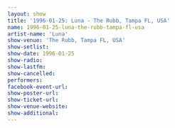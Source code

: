 ```yaml
---
layout: show
title: '1996-01-25: Luna - The Rubb, Tampa FL, USA'
name: 1996-01-25-luna-the-rubb-tampa-fl-usa
artist-name: 'Luna'
show-venue: 'The Rubb, Tampa FL, USA'
show-setlist: 
show-date: 1996-01-25
show-radio: 
show-lastfm: 
show-cancelled: 
performers: 
facebook-event-url: 
show-poster-url: 
show-ticket-url: 
show-venue-website: 
show-additional: 
---
```


